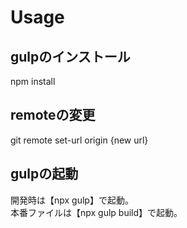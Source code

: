 # Usage

## gulpのインストール
npm install

## remoteの変更
git remote set-url origin {new url}

## gulpの起動
開発時は【npx gulp】で起動。  
本番ファイルは【npx gulp build】で起動。
